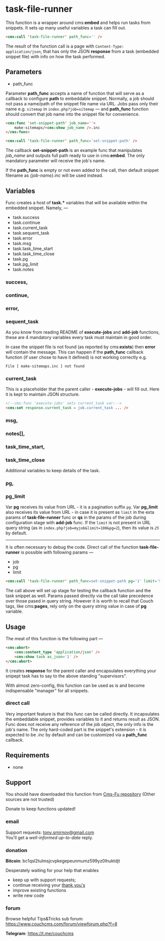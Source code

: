 # task-file-runner

This function is a wrapper around cms:__embed__ and helps run tasks from snippets. It sets up many useful variables a task can fill out.<br>
```html
<cms:call 'task-file-runner' path_func='' />
```
The result of the function call is a page with `Content-Type: application/json`, that has only the JSON **response** from a task (embedded snippet file) with info on how the task performed.

## Parameters

* path_func

Parameter **path_func** accepts a name of function that will serve as a callback to configure **path** to embeddable snippet. Normally, a job should not pass a name/path of the snippet file name via URL. Jobs pass only their name e.g. `sitemap` in `index.php?job=sitemap` &mdash; and **path_func** function should convert that job name into the snippet file for convenience.

```html
<cms:func 'set-snippet-path' job_name=''>
    make-sitemaps/<cms:show job_name />.inc
</cms:func>

<cms:call 'task-file-runner' path_func='set-snippet-path' />
```
The callback **set-snippet-path** is an example func that manipulates *job_name* and outputs full path ready to use in cms:**embed**. The only mandatory parameter will receive the job's name.

If the **path_func** is empty or not even added to the call, then default snippet filename as *{job-name}.inc* will be used instead.

## Variables

Func creates a host of __task.\*__ variables that will be available within the embedded snippet. Namely, &mdash;
* task.success
* task.continue
* task.current_task
* task.sequent_task
* task.error
* task.msg
* task.task_time_start
* task.task_time_close
* task.pg
* task.pg_limit
* task.notes

### success,
### continue,
### error,
### sequent_task

As you know from reading README of **execute-jobs** and **add-job** functions, these are 4 mandatory variables every task must maintain in good order.<br>

In case the snippet file is not found (as reported by cms:__exists__) then **error** will contain the message. This can happen if the **path_func** callback function (if user chose to have it defined) is not working correctly e.g.
```
File [ make-sitemaps.inc ] not found
```
### current_task
This is a placeholder that the parent caller - **execute-jobs** - will fill out. Here it is kept to maintain JSON structure.
```html
<!--cms:func 'execute-jobs' sets current_task var:-->
<cms:set response.current_task = job.current_task ... />
```
### msg,
### notes[],
### task_time_start,
### task_time_close

Additional variables to keep details of the task.


### pg,
### pg_limit

Var **pg** receives its value from URL - it is a pagination suffix `pg`. Var **pg_limit** also receives its value from URL - in case it is present as `limit` in the exta params of **task-file-runner** func or **qs** in the params of the job during configuration stage with **add-job** func. If the `limit` is not present in URL query string (as in `index.php?job=myjob&limit=100&pg=2`), then its value is *`25`* by default.

---

It is often necessary to debug the code. Direct call of the function **task-file-runner** is possible with following params &mdash;
* job
* pg
* limit

```html
<cms:call 'task-file-runner' path_func=set-snippet-path pg='1' limit='5' job='sitemap'/>
```
The call above will set up stage for testing the callback function and the task snippet as well. Params passed directly via the call take precedence over those pased in query string. However it is worth to recall that Couch tags, like cms:**pages**, rely only on the query string value in case of **pg** variable.

## Usage

The meat of this function is the following part &mdash;
```html
<cms:abort>
    <cms:content_type 'application/json' />
    <cms:show task as_json='1' />
</cms:abort>
```
It creates **response** for the parent caller and encapsulates everything your snipept task has to say to the above standing "supervisors".

With almost zero-config, this function can be used as is and become indispensable "manager" for all snippets.

### direct call

Very important feature is that this func can be called directly. It incapsulates the embeddable snippet, provides variables to it and returns result as JSON. Func does not receive any reference of the job object, the only info is the job's name. The only hard-coded part is the snippet's extension - it is expected to be *.inc* by default and can be customized via a **path_func** callback.


## Requirements

- none

## Support

You should have downloaded this function from [Cms-Fu repository](https://github.com/trendoman/Cms-Fu) (Other sources are not trusted)

Donate to keep functions updated!

### email

Support requests: tony.smirnov@gmail.com<br>
You'll get a *well-informed up-to-date* reply.


### donation

**Bitcoin**: bc1qsl2tulmsjcvpkegepeunmumz599yz0lhuktdjt

Desperately waiting for your help that enables
- keep up with support requests;
- continue receiving your [thank you's](https://github.com/trendoman/Dignotas)
- improve existing functions
- write new code

### forum

Browse helpful Tips&Tricks sub forum: https://www.couchcms.com/forum/viewforum.php?f=8

**Telegram**: https://t.me/couchcms



